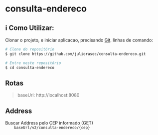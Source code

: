 # consulta-endereco
## :information_source: Como Utilizar: 

Clonar o projeto, e iniciar aplicacao, precisando [Git](https://git-scm.com). linhas de comando:

```bash
# Clone do repositório
$ git clone https://github.com/juliorasec/consulta-endereco.git

# Entre neste repositório
$ cd consulta-endereco

```


## Rotas

<blockquote>baseUrl: http://localhost:8080</blockquote>

## Address

<p>
  Buscar Address pelo CEP informado (GET)
  
   <code>
    baseUrl/v2/consulta-endereco/{cep}
  </code>
</p>
